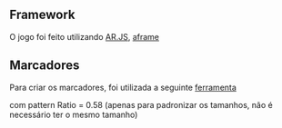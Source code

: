 ## Framework
O jogo foi feito utilizando [AR.JS](https://github.com/jeromeetienne/AR.js/blob/master/three.js/examples/arjs-session.html), [aframe](https://aframe.io/blog/arjs/)
## Marcadores
Para criar os marcadores, foi utilizada a seguinte [ferramenta](https://jeromeetienne.github.io/AR.js/three.js/examples/marker-training/examples/generator.html)

com pattern Ratio = 0.58 (apenas para padronizar os tamanhos, não é necessário ter o mesmo tamanho)
